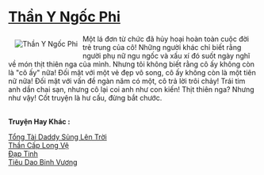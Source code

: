 <a href="https://truyenwiki.net/than-y-ngoc-phi.36982/" title="Thần Y Ngốc Phi"><h1>Thần Y Ngốc Phi</h1></a><div style="display:table"><img align="right" style="float: left; padding: 10px;" src="https://truyenwiki.net/a/img/str/src/36982.jpg" alt="Thần Y Ngốc Phi">Một lá đơn từ chức đã hủy hoại hoàn toàn cuộc đời trẻ trung của cô! Những người khác chỉ biết rằng người phụ nữ ngu ngốc và xấu xí đó suốt ngày nghĩ về món thịt thiên nga của mình. Nhưng tôi không biết rằng cô ấy không còn là "cô ấy" nữa! Đối mặt với một vẻ đẹp vô song, cô ấy không còn là một tiên nữ nữa! Đối mặt với vấn đề ngàn năm có một, cô trả lời trôi chảy! Trái tim anh dần chai sạn, nhưng cô lại coi anh như con kiến! Thịt thiên nga? Nhưng như vậy! Cốt truyện là hư cấu, đừng bắt chước.</div><p><br><b>Truyện Hay Khác :</b></p><a href="https://truyenwiki.net/tong-tai-daddy-sung-len-troi.36803/" alt="Tổng Tài Daddy Sủng Lên Trời">Tổng Tài Daddy Sủng Lên Trời</a><br/><a href="https://sangtacviet.wordpress.com/2020/10/22/than-cap-long-ve/" alt="Thần Cấp Long Vệ">Thần Cấp Long Vệ</a><br/><a href="https://github.com/nownovels/topcv/tree/master/truyenhay/36040" alt="Đạp Tinh">Đạp Tinh</a><br/><a href="https://github.com/nownovels/topcv/tree/master/truyenhay/35209" alt="Tiêu Dao Binh Vương">Tiêu Dao Binh Vương</a><br/>